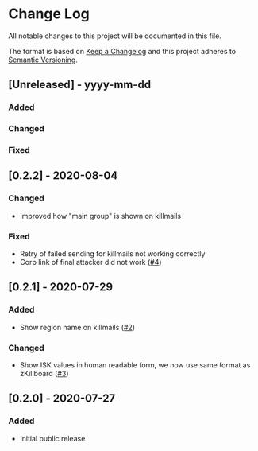# Change Log

All notable changes to this project will be documented in this file.

The format is based on [Keep a Changelog](http://keepachangelog.com/)
and this project adheres to [Semantic Versioning](http://semver.org/).

## [Unreleased] - yyyy-mm-dd

### Added

### Changed

### Fixed

## [0.2.2] - 2020-08-04

### Changed

- Improved how "main group" is shown on killmails

### Fixed

- Retry of failed sending for killmails not working correctly
- Corp link of final attacker did not work ([#4](https://gitlab.com/ErikKalkoken/aa-killtracker/-/issues/4))

## [0.2.1] - 2020-07-29

### Added

- Show region name on killmails ([#2](https://gitlab.com/ErikKalkoken/aa-killtracker/-/issues/2))

### Changed

- Show ISK values in human readable form, we now use same format as zKillboard ([#3](https://gitlab.com/ErikKalkoken/aa-killtracker/-/issues/3))

## [0.2.0] - 2020-07-27

### Added

- Initial public release
